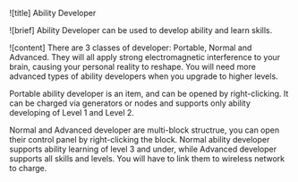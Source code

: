 ![title]
Ability Developer

![brief]
Ability Developer can be used to develop ability and learn skills.

![content]
There are 3 classes of developer: Portable, Normal and Advanced. They will all apply strong electromagnetic interference to your brain, causing your personal reality to
reshape. You will need more advanced types of ability developers when you upgrade to higher levels.

Portable ability developer is an item, and can be opened by right-clicking. It can be charged via generators or nodes and supports only ability developing of Level 1 and Level 2.

Normal and Advanced developer are multi-block structrue, you can open their control panel by right-clicking the block. Normal ability developer supports ability learning
of level 3 and under, while Advanced developer supports all skills and levels. You will have to link them to wireless network to charge.